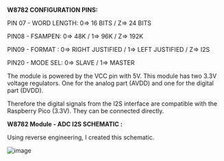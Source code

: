 
**W8782 CONFIGURATION PINS:**

PIN 07 - WORD LENGTH:  0=> 16 BITS   /  Z=> 24 BITS

PIN08 - FSAMPEN:       0=> 48K       /  1=> 96K       /  Z=> 192K

PIN09 - FORMAT : 0=> RIGHT JUSTIFIED / 1=> LEFT JUSTIFIED  / Z=> I2S 

PIN20 - MODE SEL: 0=> SLAVE  /  1=> MASTER


The module is powered by the VCC pin with 5V. This module has two 3.3V voltage regulators. One for the analog part (AVDD) and one for the digital part (DVDD).

Therefore the digital signals from the I2S interface are compatible with the Raspberry Pico (3.3V). They can be connected directly.

**W8782 Module - ADC I2S SCHEMATIC :** 

Using reverse engineering, I created this schematic.

![image](https://github.com/user-attachments/assets/3c1b162c-6e4d-4e85-b12e-8f6e02dfb5c0)
